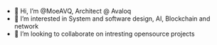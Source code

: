 - 👋 Hi, I’m @MoeAVQ, Architect @ Avaloq 
- 👀 I’m interested in System and software design, AI, Blockchain and network
- 💞️ I’m looking to collaborate on intresting opensource projects 


<!---
MoeAVQ/MoeAVQ is a ✨ special ✨ repository because its `README.md` (this file) appears on your GitHub profile.
You can click the Preview link to take a look at your changes.
--->
